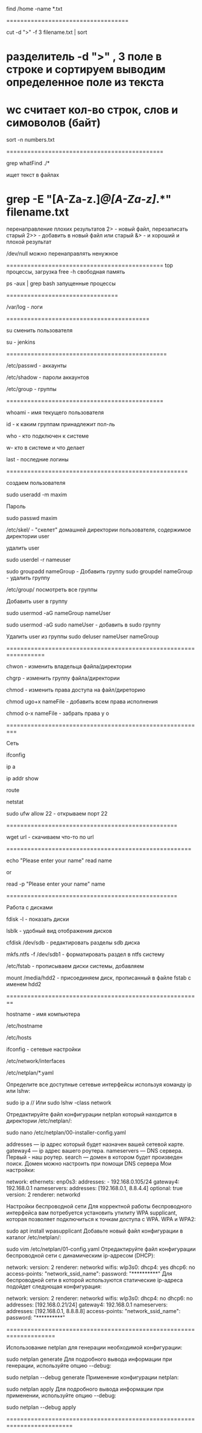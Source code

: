 find /home -name *.txt

===================================

cut -d ">" -f 3 filename.txt | sort

разделитель -d ">" , 3 поле в строке и сортируем
выводим определенное поле из текста
====================================================

wc 
считает кол-во строк, слов и симоволов (байт)
==============================================

sort -n numbers.txt 

=============================================

grep whatFind ./*

ищет текст в файлах

grep -E "[A-Za-z\.]*@[A-Za-z]*.*" filename.txt
============================================

 перенаправление плохих результатов
2> - новый файл, перезаписать старый
2>> - добавить в новый файл или старый
&> - и хороший и плохой результат

/dev/null можно перенаправлять ненужное

=============================================
top процессы, загрузка
free -h свободная память

ps -aux | grep bash
запущенные процессы

================================

/var/log - логи

=========================================

su сменить пользователя

su - jenkins

==============================================

/etc/passwd - аккаунты

/etc/shadow - пароли аккаунтов

/etc/group - группы

=============================================

whoami - имя текущего пользователя

id - к каким группам принадлежит пол-ль

who - кто подключен к системе

w- кто в системе и что делает

last - последние логины

====================================================

создаем пользователя

sudo useradd -m maxim

Пароль

sudo passwd maxim

/etc/skel/ - "скелет" домашней директории пользователя, содержимое директории user

удалить user

sudo userdel -r nameuser

sudo groupadd nameGroup - Добавить группу
sudo groupdel nameGroup - удалить группу

/etc/group/ посмотреть все группы

Добавить user в группу

sudo usermod -aG nameGroup nameUser

sudo usermod -aG sudo nameUser - добавить в sudo группу

Удалить user из группы
sudo deluser nameUser nameGroup

=================================================================

chwon - изменить владельца файла/директории

chgrp - изменить группу файла/директории

chmod - изменить права доступа на файл/диреторию

chmod ugo+x nameFile - добавить всем права исполнения

chmod o-x nameFile - забрать права у о

=========================================================

Сеть

ifconfig

ip a

ip addr show

route

netstat

sudo ufw allow 22 - открываем порт 22

=================================================

wget url - скачиваем что-то по url

=====================================================

echo "Please enter your name"
read name

or

read -p "Please enter your name" name

=================================================

Работа с дисками

fdisk -l - показать диски

lsblk - удобный вид отображения дисков

cfdisk /dev/sdb - редактировать разделы sdb диска

mkfs.ntfs -f /dev/sdb1 - форматировать раздел в ntfs систему 

/etc/fstab - прописываем диски системы, добавляем

mount /media/hdd2 - присоединяем диск, прописанный в файле fstab с именем hdd2

========================================================

hostname - имя компьютера

/etc/hostname

/etc/hosts

ifconfig - сетевые настройки

/etc/network/interfaces

/etc/netplan/*.yaml

Определите все доступные сетевые интерфейсы используя команду ip или lshw:

sudo ip a
// Или
sudo lshw -class network

Отредактируйте файл конфигурации netplan который находится в директории /etc/netplan/:

sudo nano /etc/netplan/00-installer-config.yaml

addresses — ip адрес который будет назначен вашей сетевой карте.
gateway4 — ip адрес вашего роутера.
nameservers — DNS сервера. Первый - наш роутер.
search — домен в котором будет произведен поиск. Домен можно настроить при помощи DNS сервера
Мои настройки:

network:
 ethernets:
  enp0s3:
   addresses:
    - 192.168.0.105/24
   gateway4: 192.168.0.1
   nameservers:
    addresses: [192.168.0.1, 8.8.4.4]
   optional: true
 version: 2
 renderer: networkd

 Настройки беспроводной сети
Для корректной работы беспроводного интерфейса вам потребуется установить утилиту WPA supplicant, которая позволяет подключиться к точкам доступа с WPA. WPA и WPA2:

sudo apt install wpasupplicant
Добавьте новый файл конфигурации в каталог /etc/netplan/:

sudo vim /etc/netplan/01-config.yaml
Отредактируйте файл конфигурации беспроводной сети с динамическим ip-адресом (DHCP):

network:
 version: 2
 renderer: networkd
 wifis:
  wlp3s0:
   dhcp4: yes
   dhcp6: no
   access-points:
    "network_ssid_name":
    password: "**********"
Для беспроводной сети в которой используются статические ip-адреса подойдет следующая конфигурация:

network:
 version: 2
 renderer: networkd
 wifis:
  wlp3s0:
   dhcp4: no
   dhcp6: no
   addresses: [192.168.0.21/24]
   gateway4: 192.168.0.1
   nameservers:
    addresses: [192.168.0.1, 8.8.8.8]
   access-points:
    "network_ssid_name":
     password: "**********"

====================================================================

Использование netplan для генерации необходимой конфигурации:

sudo netplan generate
Для подробного вывода информации при генерации, используйте опцию --debug:

sudo netplan --debug generate
Применение конфигурации netplan:

sudo netplan apply
Для подробного вывода информации при применении, используйте опцию --debug:

sudo netplan --debug apply

=========================================================================












